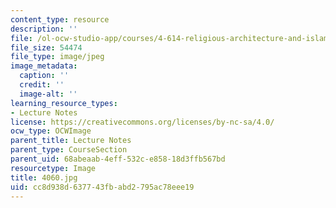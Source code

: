 ```yaml
---
content_type: resource
description: ''
file: /ol-ocw-studio-app/courses/4-614-religious-architecture-and-islamic-cultures-fall-2002/cc8d938d637743fbabd2795ac78eee19_4060.jpg
file_size: 54474
file_type: image/jpeg
image_metadata:
  caption: ''
  credit: ''
  image-alt: ''
learning_resource_types:
- Lecture Notes
license: https://creativecommons.org/licenses/by-nc-sa/4.0/
ocw_type: OCWImage
parent_title: Lecture Notes
parent_type: CourseSection
parent_uid: 68abeaab-4eff-532c-e858-18d3ffb567bd
resourcetype: Image
title: 4060.jpg
uid: cc8d938d-6377-43fb-abd2-795ac78eee19
---
```

